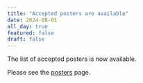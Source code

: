 ```yaml
---
title: "Accepted posters are available"
date: 2024-08-01
all_day: true
featured: false
draft: false
---
```

The list of accepted posters is now available.

Please see the [posters](/posters/) page.
